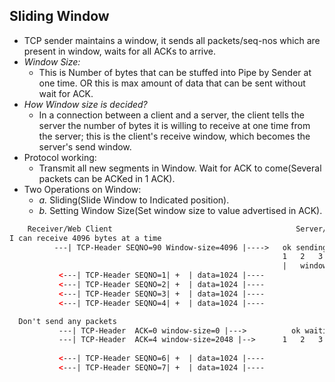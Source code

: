 ## Sliding Window
- TCP sender maintains a window, it sends all packets/seq-nos which are present in window, waits for all ACKs to arrive.
- *Window Size:* 
  - This is Number of bytes that can be stuffed into Pipe by Sender at one time. OR this is max amount of data that can be sent without wait for ACK.
- *How Window size is decided?* 
  - In a connection between a client and a server, the client tells the server the number of bytes it is willing to receive at one time from the server; this is the client's receive window, which becomes the server's send window.
- Protocol working:
  - Transmit all new segments in Window. Wait for ACK to come(Several packets can be ACKed in 1 ACK).
- Two Operations on Window:     
  - *a.* Sliding(Slide Window to Indicated position).    
  - *b.* Setting Window Size(Set window size to value advertised in ACK).

```html
    Receiver/Web Client                                         Server/Web Server
I can receive 4096 bytes at a time
          ---| TCP-Header SEQNO=90 Window-size=4096 |---->   ok sending 4 segments. 1024 each
                                                             1   2   3   4   5   6   7   8   9   10
                                                             |   window  |
           <---| TCP-Header SEQNO=1| +  | data=1024 |---- 
           <---| TCP-Header SEQNO=2| +  | data=1024 |---- 
           <---| TCP-Header SEQNO=3| +  | data=1024 |----  
           <---| TCP-Header SEQNO=4| +  | data=1024 |----  

  Don't send any packets  
           ---| TCP-Header  ACK=0 window-size=0 |--->          ok waiting for ACKS
           ---| TCP-Header  ACK=4 window-size=2048 |-->      1   2   3   4   5   6   7   8   9   10
                                                                             |win|
           <---| TCP-Header SEQNO=6| +  | data=1024 |---- 
           <---| TCP-Header SEQNO=7| +  | data=1024 |---- 
```
